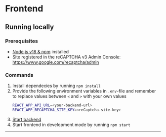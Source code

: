 # Frontend

## Running locally

### Prerequisites

- [Node.js v18 & npm](https://docs.npmjs.com/downloading-and-installing-node-js-and-npm) installed
- Site registered in the reCAPTCHA v3 Admin Console: https://www.google.com/recaptcha/admin

### Commands

1. Install dependecies by running
   `npm install`
2. Provide the following environment variables in `.env`-file and remember to replace values between `<` and `>` with your own values
   ```sh
   REACT_APP_API_URL=<your-backend-url>
   REACT_APP_RECAPTCHA_SITE_KEY=<reCaptcha-site-key>
   ```
3. [Start backend](../serverless/README.md)
4. Start frontend in development mode by running
   `npm start`

---
